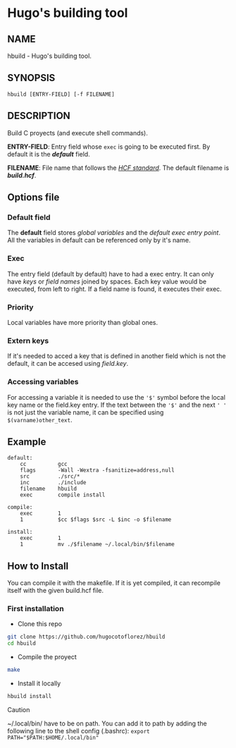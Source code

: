 # Hugo's building tool

## NAME
hbuild - Hugo's building tool.

## SYNOPSIS
`hbuild [ENTRY-FIELD] [-f FILENAME]`

## DESCRIPTION
Build C proyects (and execute shell commands).

**ENTRY-FIELD**: Entry field whose `exec` is going to be executed first. By default it is the ***default*** field.

**FILENAME**: File name that follows the [*HCF standard*](https://github.com/hugocotoflorez/vshcfp). The default filename is ***build.hcf***.


## Options file

### Default field

The **default** field stores *global variables* and the *default exec entry point*. All the variables in default can be referenced only by it's name.

### Exec

The entry field (default by default) have to had a exec entry. It can only have *keys* or *field names* joined by spaces. Each key  value would be executed, from left to right. If a field name is found, it executes their exec.

### Priority

Local variables have more priority than global ones.

### Extern keys

If it's needed to acced a key that is defined in another field which is not the default, it can be accesed using *field*.*key*.

### Accessing variables

For accessing a variable it is needed to use the `'$'` symbol before the local key name or the field.key entry. If the text between the `'$'` and the next `' '` is not just the variable name, it can be specified using `$(varname)other_text`.

## Example
```hcf
default:
    cc          gcc
    flags       -Wall -Wextra -fsanitize=address,null
    src         ./src/*
    inc         ./include
    filename    hbuild
    exec        compile install

compile:
    exec        1
    1           $cc $flags $src -L $inc -o $filename

install:
    exec        1
    1           mv ./$filename ~/.local/bin/$filename
```

## How to Install

You can compile it with the makefile. If it is yet compiled, it can recompile itself with the given build.hcf file.

### First installation

- Clone this repo

```sh
git clone https://github.com/hugocotoflorez/hbuild
cd hbuild
```

- Compile the proyect

```sh
make
```

- Install it locally

```sh
hbuild install
```

> [!CAUTION]
> ~/.local/bin/ have to be on path.
> You can add it to path by adding the following line to the shell config (.bashrc): `export PATH="$PATH:$HOME/.local/bin"`

